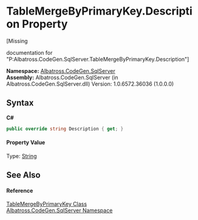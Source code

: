 # TableMergeByPrimaryKey.Description Property 
 

\[Missing <summary> documentation for "P:Albatross.CodeGen.SqlServer.TableMergeByPrimaryKey.Description"\]

**Namespace:**&nbsp;<a href="9727DDEC.md">Albatross.CodeGen.SqlServer</a><br />**Assembly:**&nbsp;Albatross.CodeGen.SqlServer (in Albatross.CodeGen.SqlServer.dll) Version: 1.0.6572.36036 (1.0.0.0)

## Syntax

**C#**<br />
``` C#
public override string Description { get; }
```


#### Property Value
Type: <a href="http://msdn2.microsoft.com/en-us/library/s1wwdcbf" target="_blank">String</a>

## See Also


#### Reference
<a href="CE00B49F.md">TableMergeByPrimaryKey Class</a><br /><a href="9727DDEC.md">Albatross.CodeGen.SqlServer Namespace</a><br />